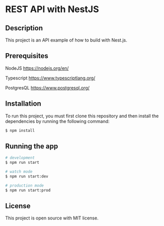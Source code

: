 # REST API with NestJS

## Description

This project is an API example of how to build with Nest.js.

## Prerequisites

NodeJS https://nodejs.org/en/

Typescript https://www.typescriptlang.org/

PostgresQL https://www.postgresql.org/

## Installation

To run this project, you must first clone this repository and then install the dependencies by running the following command:

```bash
$ npm install
```

## Running the app

```bash
# development
$ npm run start

# watch mode
$ npm run start:dev

# production mode
$ npm run start:prod
```

## License

This project is open source with MIT license.
